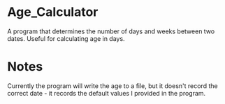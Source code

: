 # Age_Calculator
A program that determines the number of days and weeks between two dates. Useful for calculating age in days.

# Notes
Currently the program will write the age to a file, but it doesn't record the correct date - it records the default values
I provided in the program. 

